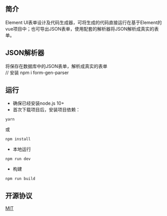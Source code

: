 ## 简介
Element UI表单设计及代码生成器，可将生成的代码直接运行在基于Element的vue项目中；也可导出JSON表单，使用配套的解析器将JSON解析成真实的表单。 
## JSON解析器
将保存在数据库中的JSON表单，解析成真实的表单  
// 安装
npm i form-gen-parser

## 运行
- 确保已经安装node.js 10+
- 首次下载项目后，安装项目依赖：
```
yarn
```
或
```
npm install
```
- 本地运行
```
npm run dev
```
- 构建
```
npm run build
```
## 开源协议
[MIT](https://opensource.org/licenses/MIT)
